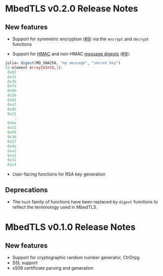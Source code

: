MbedTLS v0.2.0 Release Notes
=====

New features
---

* Support for symmetric encryption ([#9]) via the `encrypt` and `decrypt` functions

* Support for [HMAC] and non-HMAC [message digests]
([#9]):
```julia
julia> digest(MD_SHA256, "my message", "secret key")
32-element Array{UInt8,1}:
 0x62
 0x31
 0x3b
 0xfa
 0x9b
 0x36
 0x81
 0xa7
 0x85
 0x21
    ⋮
 0xbe
 0x32
 0x69
 0x3d
 0x57
 0x9a
 0xa2
 0xe1
 0x31
 0xc4
```
* User-facing functions for RSA key generation


Deprecations
---
* The `hash` family of functions have been replaced by `digest` functions to
reflect the terminology used in MbedTLS.

MbedTLS v0.1.0 Release Notes
====

New features
---
* Support for cryptographic random number generator, CtrDrpg
* SSL support
* x509 certificate parsing and generation

[#9]: https://github.com/JuliaWeb/MbedTLS.jl/issues/9
[HMAC]: https://en.wikipedia.org/wiki/Hash-based_message_authentication_code
[message digests]: https://en.wikipedia.org/wiki/Cryptographic_hash_function
